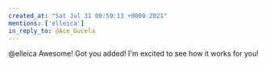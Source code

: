 ```yaml
---
created_at: "Sat Jul 31 00:59:13 +0000 2021"
mentions: ['elleica']
in_reply_to: @Ace_Gucela
---
```


@elleica Awesome! Got you added! I'm excited to see how it works for you!